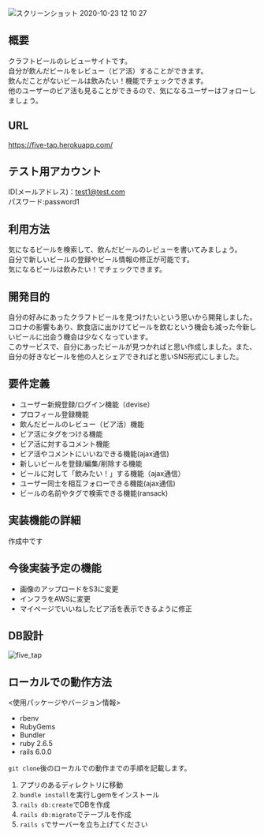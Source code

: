![スクリーンショット 2020-10-23 12 10 27](https://user-images.githubusercontent.com/69100896/96952046-d74db000-1528-11eb-961c-4a3fac78f3c0.png)
## 概要
クラフトビールのレビューサイトです。  
自分が飲んだビールをレビュー（ビア活）することができます。  
飲んだことがないビールは飲みたい！機能でチェックできます。  
他のユーザーのビア活も見ることができるので、気になるユーザーはフォローしましょう。

## URL
https://five-tap.herokuapp.com/

## テスト用アカウント
ID(メールアドレス)：test1@test.com  
パスワード:password1

## 利用方法
気になるビールを検索して、飲んだビールのレビューを書いてみましょう。  
自分で新しいビールの登録やビール情報の修正が可能です。  
気になるビールは飲みたい！でチェックできます。

## 開発目的
自分の好みにあったクラフトビールを見つけたいという思いから開発しました。コロナの影響もあり、飲食店に出かけてビールを飲むという機会も減った今新しいビールに出会う機会は少なくなっています。  
このサービスで、自分にあったビールが見つかればと思い作成しました。また、自分の好きなビールを他の人とシェアできればと思いSNS形式にしました。

## 要件定義
* ユーザー新規登録/ログイン機能（devise）
* プロフィール登録機能
* 飲んだビールのレビュー（ビア活）機能
* ビア活にタグをつける機能
* ビア活に対するコメント機能
* ビア活やコメントにいいねできる機能(ajax通信)
* 新しいビールを登録/編集/削除する機能
* ビールに対して「飲みたい！」する機能（ajax通信）
* ユーザー同士を相互フォローできる機能(ajax通信)
* ビールの名前やタグで検索できる機能(ransack)

## 実装機能の詳細
作成中です

## 今後実装予定の機能
* 画像のアップロードをS3に変更
* インフラをAWSに変更
* マイページでいいねしたビア活を表示できるように修正

## DB設計
![five_tap](https://user-images.githubusercontent.com/69100896/95412943-1f83a480-0965-11eb-8724-bacf2f2f799d.png)

## ローカルでの動作方法
<使用パッケージやバージョン情報>
* rbenv
* RubyGems
* Bundler
* ruby 2.6.5
* rails 6.0.0

`git clone`後のローカルでの動作までの手順を記載します。
1. アプリのあるディレクトリに移動
2. `bundle install`を実行しgemをインストール
3. `rails db:create`でDBを作成
4. `rails db:migrate`でテーブルを作成
5. `rails s`でサーバーを立ち上げてください
